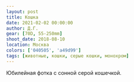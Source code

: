 ```yaml
---
layout: post
title: Кошка
date: 2021-02-02 00:00:00
author: Д.Г.
gear: [70D, 55-250mm]
shoot_date: 2018-08-10
location: Москва
colors: ['040505', 'a49d99']
tags: [животные, кошки, серые кошки, монохром]
---
```

Юбилейная фотка с сонной серой кошечкой.
